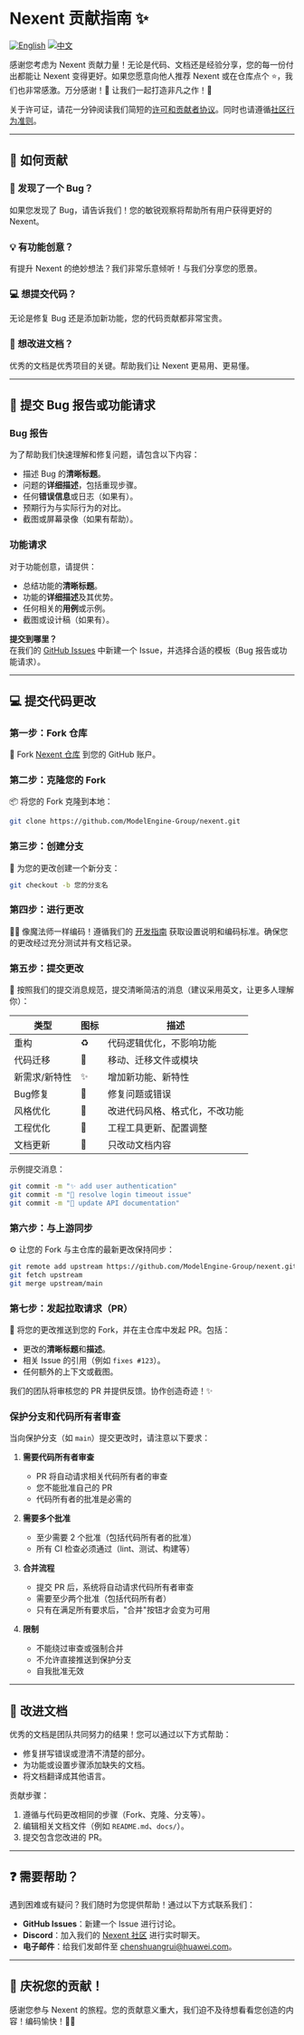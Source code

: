 # Nexent 贡献指南 ✨

[![English](https://img.shields.io/badge/English-README-blue)](CONTRIBUTING.md)
[![中文](https://img.shields.io/badge/中文-README-green)](CONTRIBUTING_CN.md)

感谢您考虑为 Nexent 贡献力量！无论是代码、文档还是经验分享，您的每一份付出都能让 Nexent 变得更好。如果您愿意向他人推荐 Nexent 或在仓库点个 ⭐️，我们也非常感激。万分感谢！💛 让我们一起打造非凡之作！🎉

关于许可证，请花一分钟阅读我们简短的[许可和贡献者协议](https://github.com/ModelEngine-Group/nexent/blob/main/LICENSE)。同时也请遵循[社区行为准则](https://github.com/ModelEngine-Group/nexent/blob/main/CODE_OF_CONDUCT.md)。

---

## 🤔 如何贡献

### 🐛 发现了一个 Bug？

如果您发现了 Bug，请告诉我们！您的敏锐观察将帮助所有用户获得更好的 Nexent。

### 💡 有功能创意？

有提升 Nexent 的绝妙想法？我们非常乐意倾听！与我们分享您的愿景。

### 💻 想提交代码？

无论是修复 Bug 还是添加新功能，您的代码贡献都非常宝贵。

### 📖 想改进文档？

优秀的文档是优秀项目的关键。帮助我们让 Nexent 更易用、更易懂。

---

## 🐞 提交 Bug 报告或功能请求

### Bug 报告
为了帮助我们快速理解和修复问题，请包含以下内容：
- 描述 Bug 的**清晰标题**。
- 问题的**详细描述**，包括重现步骤。
- 任何**错误信息**或日志（如果有）。
- 预期行为与实际行为的对比。
- 截图或屏幕录像（如果有帮助）。

### 功能请求
对于功能创意，请提供：
- 总结功能的**清晰标题**。
- 功能的**详细描述**及其优势。
- 任何相关的**用例**或示例。
- 截图或设计稿（如果有）。

**提交到哪里？**  
在我们的 [GitHub Issues](https://github.com/ModelEngine-Group/nexent/issues) 中新建一个 Issue，并选择合适的模板（Bug 报告或功能请求）。

---

## 💻 提交代码更改

### 第一步：Fork 仓库
🍴 Fork [Nexent 仓库](https://github.com/ModelEngine-Group/nexent) 到您的 GitHub 账户。

### 第二步：克隆您的 Fork
📦 将您的 Fork 克隆到本地：
```bash
git clone https://github.com/ModelEngine-Group/nexent.git
```

### 第三步：创建分支
🌿 为您的更改创建一个新分支：
```bash
git checkout -b 您的分支名
```

### 第四步：进行更改
🧙‍♂️ 像魔法师一样编码！遵循我们的 [开发指南](./DEVELOPPER_NOTE_CN.md) 获取设置说明和编码标准。确保您的更改经过充分测试并有文档记录。

### 第五步：提交更改
📝 按照我们的提交消息规范，提交清晰简洁的消息（建议采用英文，让更多人理解你）：

| 类型 | 图标 | 描述 |
|------|------|------|
| 重构 | ♻️ | 代码逻辑优化，不影响功能 |
| 代码迁移 | 🚚 | 移动、迁移文件或模块 |
| 新需求/新特性 | ✨ | 增加新功能、新特性 |
| Bug修复 | 🐛 | 修复问题或错误 |
| 风格优化 | 🎨 | 改进代码风格、格式化，不改功能 |
| 工程优化 | 🔨 | 工程工具更新、配置调整 |
| 文档更新 | 📝 | 只改动文档内容 |

示例提交消息：
```bash
git commit -m "✨ add user authentication"
git commit -m "🐛 resolve login timeout issue"
git commit -m "📝 update API documentation"
```

### 第六步：与上游同步
⚙️ 让您的 Fork 与主仓库的最新更改保持同步：
```bash
git remote add upstream https://github.com/ModelEngine-Group/nexent.git
git fetch upstream
git merge upstream/main
```

### 第七步：发起拉取请求（PR）
🚀 将您的更改推送到您的 Fork，并在主仓库中发起 PR。包括：
- 更改的**清晰标题**和**描述**。
- 相关 Issue 的引用（例如 `fixes #123`）。
- 任何额外的上下文或截图。

我们的团队将审核您的 PR 并提供反馈。协作创造奇迹！✨

### 保护分支和代码所有者审查

当向保护分支（如 `main`）提交更改时，请注意以下要求：

1. **需要代码所有者审查**
   - PR 将自动请求相关代码所有者的审查
   - 您不能批准自己的 PR
   - 代码所有者的批准是必需的

2. **需要多个批准**
   - 至少需要 2 个批准（包括代码所有者的批准）
   - 所有 CI 检查必须通过（lint、测试、构建等）

3. **合并流程**
   - 提交 PR 后，系统将自动请求代码所有者审查
   - 需要至少两个批准（包括代码所有者）
   - 只有在满足所有要求后，"合并"按钮才会变为可用

4. **限制**
   - 不能绕过审查或强制合并
   - 不允许直接推送到保护分支
   - 自我批准无效

---

## 📖 改进文档

优秀的文档是团队共同努力的结果！您可以通过以下方式帮助：
- 修复拼写错误或澄清不清楚的部分。
- 为功能或设置步骤添加缺失的文档。
- 将文档翻译成其他语言。

贡献步骤：
1. 遵循与代码更改相同的步骤（Fork、克隆、分支等）。
2. 编辑相关文档文件（例如 `README.md`、`docs/`）。
3. 提交包含您改进的 PR。

---

## ❓ 需要帮助？

遇到困难或有疑问？我们随时为您提供帮助！通过以下方式联系我们：
- **GitHub Issues**：新建一个 Issue 进行讨论。
- **Discord**：加入我们的 [Nexent 社区](https://discord.gg/YXH5C8SQ) 进行实时聊天。
- **电子邮件**：给我们发邮件至 [chenshuangrui@huawei.com](mailto:chenshuangrui@huawei.com)。

---

## 🎉 庆祝您的贡献！

感谢您参与 Nexent 的旅程。您的贡献意义重大，我们迫不及待想看看您创造的内容！编码愉快！🚀🌈